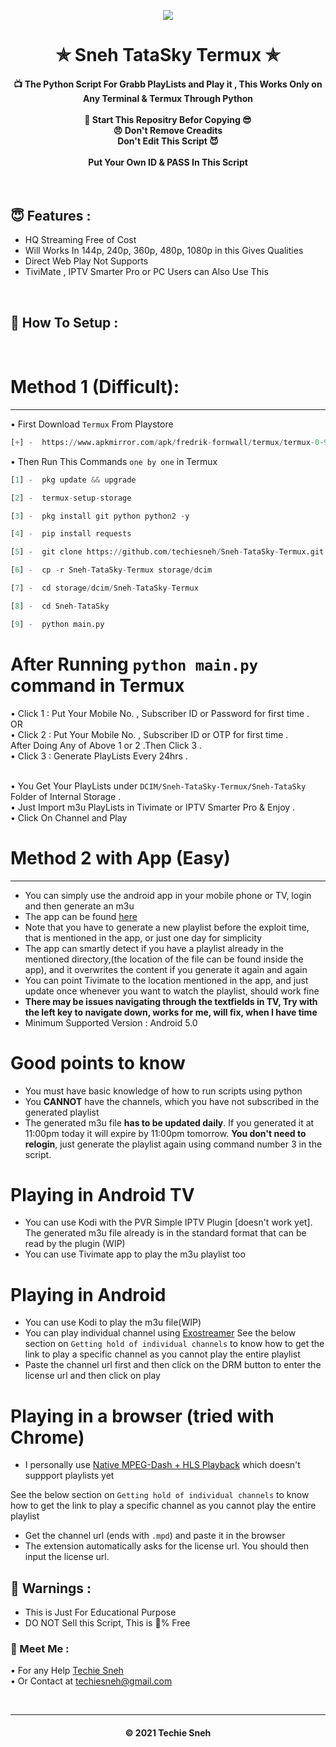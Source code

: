 <p align="center"><img src="https://p.kindpng.com/picc/s/404-4041763_tata-sky-logo-png-tata-sky-logo-vector.png" ></p>

<h1 align='center'>✯ Sneh TataSky Termux ✯</h1>

<!-- DO NOT EDIT FILE AND ADD YOU NAME HERE AND PUBLISH -->
<!-- © 2021 TechieSneh -->

<h4 align='center'>📺 The Python Script For Grabb PlayLists and Play it , This Works Only on Any Terminal & Termux Through Python <br><br>🌟 Start This Repositry Befor Copying 😎<br>😠 Don't Remove Creadits<br>Don't Edit This Script 😈<br><br>Put Your Own ID & PASS In This Script</h4>
<br>

<h2>😇 Features :</h2>

- HQ Streaming Free of Cost <br>
- Will Works In 144p, 240p, 360p, 480p, 1080p in this Gives Qualities
- Direct Web Play Not Supports
- TiviMate , IPTV Smarter Pro or PC Users can Also Use This 


<br>
<h2>🍁 How To Setup : </h2>
<br>

# Method 1 (Difficult):
<hr>

• First Download ```Termux``` From Playstore <br>

  ```py
  [+] -  https://www.apkmirror.com/apk/fredrik-fornwall/termux/termux-0-95-release/termux-0-95-android-apk-download/download/?forcebaseapk 

  ```

• Then Run This Commands ```one by one``` in Termux <br>

  ```py
  [1] -  pkg update && upgrade
  
  [2] -  termux-setup-storage   

  [3] -  pkg install git python python2 -y
  
  [4] -  pip install requests 
  
  [5] -  git clone https://github.com/techiesneh/Sneh-TataSky-Termux.git

  [6] -  cp -r Sneh-TataSky-Termux storage/dcim

  [7] -  cd storage/dcim/Sneh-TataSky-Termux
  
  [8] -  cd Sneh-TataSky 
  
  [9] -  python main.py

  ```
  
# After Running ```python main.py``` command in Termux 
  
• Click 1 : Put Your Mobile No. , Subscriber ID or Password for first time . <br>
OR<br>
• Click 2 : Put Your Mobile No. , Subscriber ID or OTP for first time . <br>
After Doing Any of Above 1 or 2 .Then Click 3 .<br>
• Click 3 : Generate PlayLists Every 24hrs .  <br><br>

• You Get Your PlayLists under ```DCIM/Sneh-TataSky-Termux/Sneh-TataSky``` Folder of Internal Storage . <br>
• Just Import m3u PlayLists in Tivimate or IPTV Smarter Pro & Enjoy . <br>
• Click On Channel and Play <br>

# Method 2 with App (Easy)
<hr>

- You can simply use the android app in your mobile phone or TV, login and then generate an m3u
- The app can be found [here](https://github.com/techiesneh/Sneh-TataSky/blob/main/static/app.apk?raw=true)
- Note that you have to generate a new playlist before the exploit time, that is mentioned in the app, or just one day for simplicity
- The app can smartly detect if you have a playlist already in the mentioned directory,(the location of the file can be found inside the app), and it overwrites the content if you generate it again and again
- You can point Tivimate to the location mentioned in the app, and just update once whenever you want to watch the playlist, should work fine
- **There may be issues navigating through the textfields in TV, Try with the left key to navigate down, works for me, will fix, when I have time**
- Minimum Supported Version : Android 5.0

# Good points to know

+ You must have basic knowledge of how to run scripts using python
+ You **CANNOT** have the channels, which you have not subscribed in the generated playlist
+ The generated m3u file **has to be updated daily**.
  If you generated it at 11:00pm today it will expire by 11:00pm tomorrow.
  **You don't need to relogin**, just generate the playlist again using command number 3 in the script.

# Playing in Android TV

+ You can use Kodi with the PVR Simple IPTV Plugin [doesn't work yet]. The generated m3u file already is in the standard format that can be read by the plugin (WIP)
+ You can use Tivimate app to play the m3u playlist too

# Playing in Android 
+ You can use Kodi to play the m3u file(WIP)
+ You can play individual channel using [Exostreamer](https://play.google.com/store/apps/details?id=com.mtdeer.exostreamr) 
See the below section on `Getting hold of individual channels` to know how to get the link to play a specific channel as you cannot play the entire playlist
+ Paste the channel url first and then click on the DRM button to enter the license url and then click on play

# Playing in a browser (tried with Chrome)

+ I personally use [Native MPEG-Dash + HLS Playback](https://chrome.google.com/webstore/detail/native-mpeg-dash-%20-hls-pl/cjfbmleiaobegagekpmlhmaadepdeedn) which doesn't suppport playlists yet

See the below section on `Getting hold of individual channels` to know how to get the link to play a specific channel as you cannot play the entire playlist
+ Get the channel url (ends with ```.mpd```) and paste it in the browser
+ The extension automatically asks for the license url. You should then input the  license url.

<h2>🚸 Warnings :</h2>

- This is Just For Educational Purpose
- DO NOT Sell this Script, This is 💯% Free

<h3>🤗 Meet Me : </h3>

• For any Help [Techie Sneh](https://t.me/techiesneh)<br>
• Or Contact at [techiesneh@gmail.com](mailto:techiesneh@gmail.com)

<br>


---
<h4 align='center'>© 2021 Techie Sneh</h4>

<!-- DO NOT REMOVE THIS CREDIT 🤬 🤬 -->










